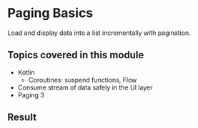 # Paging Basics

Load and display data into a list incrementally with pagination.

## Topics covered in this module

- Kotlin
    - Coroutines: suspend functions, Flow
- Consume stream of data safely in the UI layer
- Paging 3

## Result
